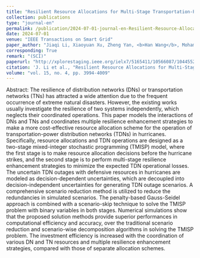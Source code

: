 ```yaml
---
title: "Resilient Resource Allocations for Multi-Stage Transportation-Power Distribution System Operations in Hurricanes"
collection: publications
type: "journal-en"
permalink: /publication/2024-07-01-journal-en-Resilient-Resource-Allocations-for-Multi-Stage-Transportation-Power-Distribution-System-Operations-in-Hurricanes
date: 2024-07-01
venue: "IEEE Transactions on Smart Grid"
paper_author: "Jiaqi Li, Xiaoyuan Xu, Zheng Yan, <b>Han Wang</b>, Mohammad Shahidehpour, Bangpeng Xie, Xiao Luo"
corresponding: True
remark: "(SCI)"
paperurl: "http://xplorestaging.ieee.org/ielx7/5165411/10566087/10445529.pdf?arnumber=10445529"
citation: 'J. Li et al., "Resilient Resource Allocations for Multi-Stage Transportation-Power Distribution System Operations in Hurricanes," in IEEE Transactions on Smart Grid, vol. 15, no. 4, pp. 3994-4009, July 2024.'
volume: "vol. 15, no. 4, pp. 3994-4009"
---
```


Abstract:
The resilience of distribution networks (DNs) or transportation networks (TNs) has attracted a wide attention due to the frequent occurrence of extreme natural disasters. However, the existing works usually investigate the resilience of two systems independently, which neglects their coordinated operations. This paper models the interactions of DNs and TNs and coordinates multiple resilience enhancement strategies to make a more cost-effective resource allocation scheme for the operation of transportation-power distribution networks (TDNs) in hurricanes. Specifically, resource allocations and TDN operations are designed as a two-stage mixed-integer stochastic programming (TMISP) model, where the first stage is to make resource allocation decisions before the hurricane strikes, and the second stage is to perform multi-stage resilience enhancement strategies to minimize the expected TDN operational losses. The uncertain TDN outages with defensive resources in hurricanes are modeled as decision-dependent uncertainties, which are decoupled into decision-independent uncertainties for generating TDN outage scenarios. A comprehensive scenario reduction method is utilized to reduce the redundancies in simulated scenarios. The penalty-based Gauss-Seidel approach is combined with a scenario-skip technique to solve the TMISP problem with binary variables in both stages. Numerical simulations show that the proposed solution methods provide superior performances in computational efficiency and accuracy, over the traditional scenario reduction and scenario-wise decomposition algorithms in solving the TMISP problem. The investment efficiency is increased with the coordination of various DN and TN resources and multiple resilience enhancement strategies, compared with those of separate allocation schemes.
